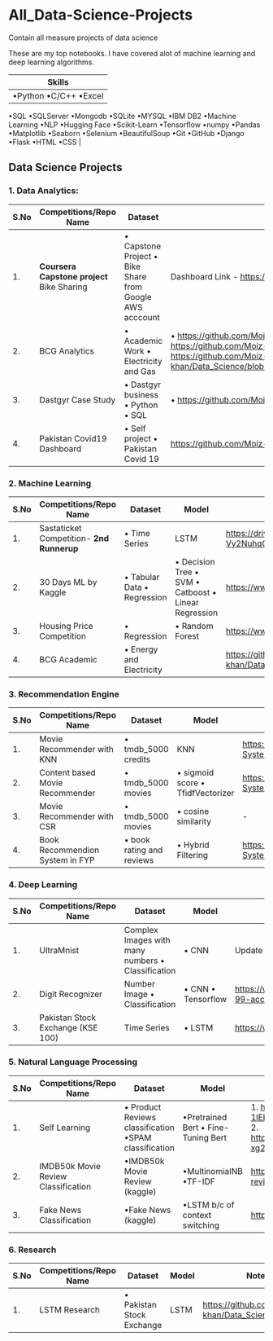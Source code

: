 # All_Data-Science-Projects
Contain all measure projects of data science

These are my top notebooks. I have covered alot of machine learning and deep learning algorithms. 

 | **Skills** | 
 | ------------- | 
 | •Python •C/C++ •Excel 
 •SQL •SQLServer •Mongodb •SQLite •MYSQL •IBM DB2 
•Machine Learning •NLP •Hugging Face
•Scikit-Learn •Tensorflow •numpy •Pandas •Matplotlib •Seaborn •Selenium •BeautifulSoup 
•Git •GitHub 
•Django •Flask •HTML •CSS | 

## Data Science Projects
### 1. Data Analytics:
| **S.No** | **Competitions/Repo Name** |  **Dataset** | **Notebook/Git Repo Links** |
| ------------ | ------------- | ------------ | -------------| 
| 1. | **Coursera Capstone project** Bike Sharing | • Capstone Project • Bike Share from Google AWS acccount | Dashboard Link - https://public.tableau.com/app/profile/moiz4077/viz/DavvyCycling-Dashboard/Dashboard1 Repo Link -  | <br />
| 2. | BCG Analytics | • Academic Work • Electricity and Gas | • https://github.com/Moizkhan/Data_Science/blob/master/Internships/BCG_academicWork_Internship/Module2/eda_starter.ipynb • https://github.com/Moiz-khan/Data_Science/blob/master/Internships/BCG_academicWork_Internship/Module2/eda_model_answer.ipynb • https://github.com/Moiz-khan/Data_Science/blob/master/Internships/BCG_academicWork_Internship/Module2/Exploratory%20Data%20Analysis%20PowerCo%20.ipynb | <br />
| 3. | Dastgyr Case Study | • Dastgyr business • Python • SQL | • https://github.com/Moiz-khan/Dastgyr_casestudy  | <br />
| 4. | Pakistan Covid19 Dashboard | • Self project • Pakistan Covid 19 | https://github.com/Moiz-khan/Django_Covid_dashboard | <br />

### 2. Machine Learning
| **S.No** | **Competitions/Repo Name** |  **Dataset** | **Model** | **Notebook/Git Repo Links** |
| ------------ | ------------- | ------------ | -------------| ------------- |
| 1. | Sastaticket Competition- **2nd Runnerup** | • Time Series | LSTM  | https://drive.google.com/file/d/15d3Ou7CbUapZWUmlPTboXNK-Vy2NuhqO/view?usp=sharing | <br />
| 2. | 30 Days ML by Kaggle | • Tabular Data • Regression | • Decision Tree • SVM • Catboost • Linear Regression |https://www.kaggle.com/code/moizkhan11/30-days-ml-competition |<br />
| 3. | Housing Price Competition | • Regression | • Random Forest | https://www.kaggle.com/code/moizkhan11/exercise-house-price-top-15 | <br />
| 4. | BCG Academic | • Energy and Electricity |  | https://github.com/Moiz-khan/Data_Science/tree/master/Internships/BCG_academicWork_Internship | <br />


### 3. Recommendation Engine
| **S.No** | **Competitions/Repo Name** |  **Dataset** | **Model** | **Notebook/Git Repo Links** |
| ------------ | ------------- | ------------ | -------------| ------------- |
| 1. | Movie Recommender with KNN | • tmdb_5000 credits | KNN  | https://github.com/Moiz-khan/Recommendation-System/blob/master/%20Movie%20recommender%20with%20KNN.ipynb | <br />
| 2. | Content based Movie Recommender | • tmdb_5000 movies | • sigmoid score  • TfidfVectorizer | https://github.com/Moiz-khan/Recommendation-System/blob/master/Content%20based%20Recommendation%20System.ipynb | <br />
| 3. | Movie Recommender with CSR | • tmdb_5000 movies | • cosine similarity | - | <br />
| 4. | Book Recommendion System in FYP | • book rating and reviews | • Hybrid Filtering | https://github.com/Moiz-khan/Recommendation-System/tree/master/Book%20Recommendation | <br />

### 4. Deep Learning
| **S.No** | **Competitions/Repo Name** |  **Dataset** | **Model** | **Notebook/Git Repo Links** |
| ------------ | ------------- | ------------ | -------------| ------------- |
| 1. | UltraMnist | Complex Images with many numbers • Classification | • CNN | Update Soon | <br />
| 2. | Digit Recognizer | Number Image • Classification | • CNN • Tensorflow | https://www.kaggle.com/code/moizkhan11/digitrecognizer-99-acc |<br />
| 3. | Pakistan Stock Exchange (KSE 100) | Time Series | • LSTM | https://www.kaggle.com/code/moizkhan11/pakistanstockexch |<br/>

### 5. Natural Language Processing
| **S.No** | **Competitions/Repo Name** |  **Dataset** | **Model** | **Notebook/Git Repo Links** |
| ------------ | ------------- | ------------ | -------------| ------------- |
| 1. | Self Learning | • Product Reviews classification •SPAM classification | •Pretrained Bert • Fine-Tuning Bert  | 1. https://colab.research.google.com/drive/1cplJE-1lEK3P0HuPgAnZFcX_2lTJHlcy#scrollTo=4IYEcsvJpR2A <br />2. https://colab.research.google.com/drive/187pa9OGauupyUWNB-xg2d8RXp1dvQcrM | <br />
| 2. | IMDB50k Movie Review Classification | •IMDB50k Movie Review (kaggle) | •MultinomialNB •TF-IDF  | https://www.kaggle.com/code/moizkhan11/imdb50k-movie-review-classification |
| 3. | Fake News Classification | •Fake News (kaggle) | •LSTM b/c of context switching  | https://www.kaggle.com/code/moizkhan11/fakenews-classifier |

### 6. Research
| **S.No** | **Competitions/Repo Name** |  **Dataset** | **Model** | **Notebook/Git Repo Links** |
| ------------ | ------------- | ------------ | -------------| ------------- |
| 1. | LSTM Research | • Pakistan Stock Exchange | LSTM  | https://github.com/Moiz-khan/Data_Science/tree/master/LSTM_Research | <br />

